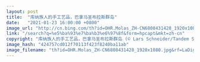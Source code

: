 ```yaml
---
layout: post
title:  "库纳族人的手工艺品，巴拿马圣布拉斯群岛"
date:   "2021-01-23 16:00:00 +0800"
image_url: "http://cn.bing.com/th?id=OHR.Molas_ZH-CN6808431428_1920x1080.jpg&rf=LaDigue_1920x1080.jpg&pid=hp"
link: "/search?q=%e5%ba%93%e7%ba%b3%e6%97%8f&form=hpcapt&mkt=zh-cn"
copyright: "库纳族人的手工艺品，巴拿马圣布拉斯群岛 (© Lars Schneider/Tandem Stills + Motion)"
image_hash: "424757cd012f70113f423f8240ba11ab"
image_filename: "th?id=OHR.Molas_ZH-CN6808431428_1920x1080.jpg&rf=LaDigue_1920x1080.jpg&pid=hp"
---
```

